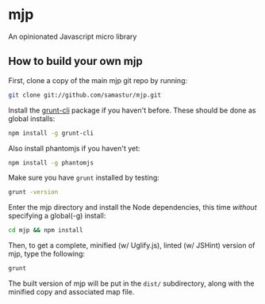 mjp
===

An opinionated Javascript micro library


How to build your own mjp
----------------------------

First, clone a copy of the main mjp git repo by running:

```bash
git clone git://github.com/samastur/mjp.git
```

Install the [grunt-cli](http://gruntjs.com/getting-started#installing-the-cli) package if you haven't before. These should be done as global installs:

```bash
npm install -g grunt-cli
```

Also install phantomjs if you haven't yet:

```bash
npm install -g phantomjs
```

Make sure you have `grunt` installed by testing:

```bash
grunt -version
```

Enter the mjp directory and install the Node dependencies, this time *without* specifying a global(-g) install:

```bash
cd mjp && npm install
```

Then, to get a complete, minified (w/ Uglify.js), linted (w/ JSHint) version of mjp, type the following:

```bash
grunt
```

The built version of mjp will be put in the `dist/` subdirectory, along with the minified copy and associated map file.
